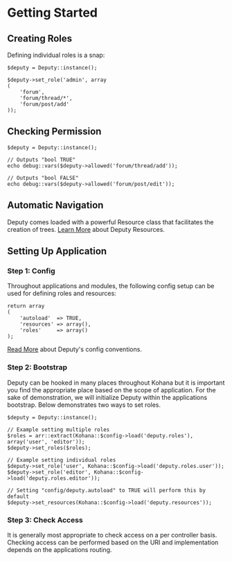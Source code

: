 # Getting Started

## Creating Roles

Defining individual roles is a snap:

	$deputy = Deputy::instance();
	
	$deputy->set_role('admin', array
	(
		'forum',
		'forum/thread/*',
		'forum/post/add'
	));

## Checking Permission

	$deputy = Deputy::instance();

	// Outputs "bool TRUE"
	echo debug::vars($deputy->allowed('forum/thread/add'));
	
	// Outputs "bool FALSE"
	echo debug::vars($deputy->allowed('forum/post/edit'));

## Automatic Navigation

Deputy comes loaded with a powerful Resource class that facilitates the creation of trees. 
[Learn More](resources) about Deputy Resources.

## Setting Up Application

### Step 1: Config

Throughout applications and modules, the following config setup can be used for defining roles and resources:

	return array
	(
		'autoload'	=> TRUE,
		'resources' => array(),
		'roles'		=> array()
	);
	
[Read More](config) about Deputy's config conventions.

### Step 2: Bootstrap

Deputy can be hooked in many places throughout Kohana but it is important you find the appropriate 
place based on the scope of application. For the sake of demonstration, we will initialize Deputy 
within the applications bootstrap. Below demonstrates two ways to set roles.

	$deputy = Deputy::instance();

	// Example setting multiple roles
	$roles = arr::extract(Kohana::$config->load('deputy.roles'), array('user', 'editor'));
	$deputy->set_roles($roles);
	
	// Example setting individual roles
	$deputy->set_role('user', Kohana::$config->load('deputy.roles.user'));
	$deputy->set_role('editor', Kohana::$config->load('deputy.roles.editor'));
	
	// Setting "config/deputy.autoload" to TRUE will perform this by default
	$deputy->set_resources(Kohana::$config->load('deputy.resources'));
	
### Step 3: Check Access

It is generally most appropriate to check access on a per controller basis. Checking access can be 
performed based on the URI and implementation depends on the applications routing.
